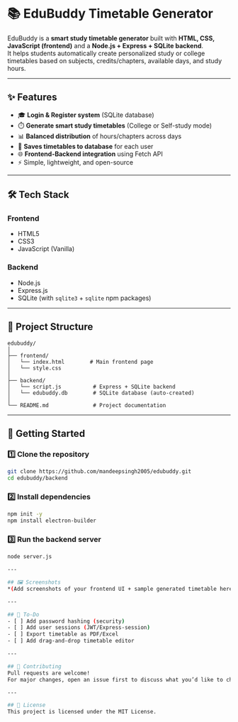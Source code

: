 # 📚 EduBuddy Timetable Generator

EduBuddy is a **smart study timetable generator** built with **HTML, CSS, JavaScript (frontend)** and a **Node.js + Express + SQLite backend**.  
It helps students automatically create personalized study or college timetables based on subjects, credits/chapters, available days, and study hours.

---

## ✨ Features
- 🎓 **Login & Register system** (SQLite database)
- ⏱️ **Generate smart study timetables** (College or Self-study mode)
- 📊 **Balanced distribution** of hours/chapters across days
- 💾 **Saves timetables to database** for each user
- 🌐 **Frontend-Backend integration** using Fetch API
- ⚡ Simple, lightweight, and open-source

---

## 🛠️ Tech Stack
### Frontend
- HTML5
- CSS3
- JavaScript (Vanilla)

### Backend
- Node.js
- Express.js
- SQLite (with `sqlite3` + `sqlite` npm packages)

---

## 📂 Project Structure
```
edubuddy/
│
├── frontend/
│   └── index.html        # Main frontend page
│   └── style.css
│
├── backend/
│   └── script.js          # Express + SQLite backend
│   └── edubuddy.db        # SQLite database (auto-created)
│
└── README.md              # Project documentation
```

---

## 🚀 Getting Started

### 1️⃣ Clone the repository
```bash
git clone https://github.com/mandeepsingh2005/edubuddy.git
cd edubuddy/backend
```

### 2️⃣ Install dependencies
```bash
npm init -y
npm install electron-builder
```

### 3️⃣ Run the backend server
```bash
node server.js

---

## 🖼️ Screenshots
*(Add screenshots of your frontend UI + sample generated timetable here)*

---

## 📌 To-Do
- [ ] Add password hashing (security)
- [ ] Add user sessions (JWT/Express-session)
- [ ] Export timetable as PDF/Excel
- [ ] Add drag-and-drop timetable editor

---

## 🤝 Contributing
Pull requests are welcome!  
For major changes, open an issue first to discuss what you’d like to change.

---

## 📜 License
This project is licensed under the MIT License.
